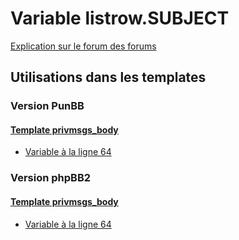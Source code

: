 # Variable listrow.SUBJECT
[Explication sur le forum des forums](http://forum.forumactif.com/t294113-listing-des-variables#listrow.SUBJECT)
## Utilisations dans les templates
### Version PunBB
#### [Template privmsgs_body](punbb/privmsgs_body.md)
* [Variable à la ligne 64](../punbb/privmsgs_body.tpl#L64)
### Version phpBB2
#### [Template privmsgs_body](subsilver/privmsgs_body.md)
* [Variable à la ligne 64](../subsilver/privmsgs_body.tpl#L64)